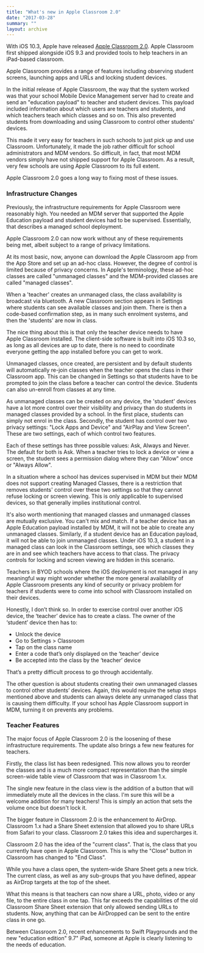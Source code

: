 ```yaml
---
title: "What's new in Apple Classroom 2.0"
date: "2017-03-28"
summary: ""
layout: archive
---
```


With iOS 10.3, Apple have released [Apple Classroom 2.0](http://www.apple.com/education/products/#ipad-assistant). Apple Classroom first shipped alongside iOS 9.3 and provided tools to help teachers in an iPad-based classroom.

Apple Classroom provides a range of features including observing student screens, launching apps and URLs and locking student devices.

In the initial release of Apple Classroom, the way that the system worked was that your school Mobile Device Management server had to create and send an "education payload" to teacher and student devices. This payload included information about which users are teachers and students, and which teachers teach which classes and so on. This also prevented students from downloading and using Classroom to control other students' devices.

This made it very easy for teachers in such schools to just pick up and use Classroom. Unfortunately, it made the job rather difficult for school administrators and MDM vendors. So difficult, in fact, that most MDM vendors simply have not shipped support for Apple Classroom. As a result, very few schools are using Apple Classroom to its full extent.

Apple Classroom 2.0 goes a long way to fixing most of these issues.

### Infrastructure Changes

Previously, the infrastructure requirements for Apple Classroom were reasonably high. You needed an MDM server that supported the Apple Education payload and student devices had to be supervised. Essentially, that describes a managed school deployment.

Apple Classroom 2.0 can now work without any of these requirements being met, albeit subject to a range of privacy limitations.

At its most basic, now, anyone can download the Apple Classroom app from the App Store and set up an ad-hoc class. However, the degree of control is limited because of privacy concerns. In Apple's terminology, these ad-hoc classes are called "unmanaged classes" and the MDM-provided classes are called "managed classes".

When a 'teacher' creates an unmanaged class, the class availability is broadcast via bluetooth. A new Classroom section appears in Settings where students can see available classes and join them. There is then a code-based confirmation step, as in many such enrolment systems, and then the 'students' are now in class.

The nice thing about this is that only the teacher device needs to have Apple Classroom installed. The client-side software is built into iOS 10.3 so, as long as all devices are up to date, there is no need to coordinate everyone getting the app installed before you can get to work.

Unmanaged classes, once created, are persistent and by default students will automatically re-join classes when the teacher opens the class in their Classroom app. This can be changed in Settings so that students have to be prompted to join the class before a teacher can control the device. Students can also un-enroll from classes at any time.

As unmanaged classes can be created on any device, the 'student' devices have a lot more control over their visibility and privacy than do students in managed classes provided by a school. In the first place, students can simply not enrol in the class. Secondly, the student has control over two privacy settings: "Lock Apps and Device" and "AirPlay and View Screen". These are two settings, each of which control two features.

Each of these settings has three possible values: Ask, Always and Never. The default for both is Ask. When a teacher tries to lock a device or view a screen, the student sees a permission dialog where they can "Allow" once or "Always Allow".

In a situation where a school has devices supervised in MDM but their MDM does not support creating Managed Classes, there is a restriction that removes students' control over these two settings so that they cannot refuse locking or screen viewing. This is only applicable to supervised devices, so that generally implies institutional control.

It's also worth mentioning that managed classes and unmanaged classes are mutually exclusive. You can't mix and match. If a teacher device has an Apple Education payload installed by MDM, it will not be able to create any unmanaged classes. Similarly, if a student device has an Education payload, it will not be able to join unmanaged classes. Under iOS 10.3, a student in a managed class can look in the Classroom settings, see which classes they are in and see which teachers have access to that class. The privacy controls for locking and screen viewing are hidden in this scenario.

Teachers in BYOD schools where the iOS deployment is not managed in any meaningful way might wonder whether the more general availability of Apple Classroom presents any kind of security or privacy problem for teachers if students were to come into school with Classroom installed on their devices.

Honestly, I don’t think so. In order to exercise control over another iOS device, the ‘teacher’ device has to create a class. The owner of the ‘student’ device then has to:

- Unlock the device
- Go to Settings > Classroom
- Tap on the class name
- Enter a code that’s only displayed on the ‘teacher’ device
- Be accepted into the class by the ‘teacher’ device

That’s a pretty difficult process to go through accidentally.

The other question is about students creating their own unmanaged classes to control other students’ devices. Again, this would require the setup steps mentioned above and students can always delete any unmanaged class that is causing them difficulty. If your school has Apple Classroom support in MDM, turning it on prevents any problems.

### Teacher Features

The major focus of Apple Classroom 2.0 is the loosening of these infrastructure requirements. The update also brings a few new features for teachers.

Firstly, the class list has been redesigned. This now allows you to reorder the classes and is a much more compact representation than the simple screen-wide table view of Classroom that was in Classroom 1.x.

The single new feature in the class view is the addition of a button that will immediately mute all the devices in the class. I'm sure this will be a welcome addition for many teachers! This is simply an action that sets the volume once but doesn't lock it.

The bigger feature in Classroom 2.0 is the enhancement to AirDrop. Classroom 1.x had a Share Sheet extension that allowed you to share URLs from Safari to your class. Classroom 2.0 takes this idea and supercharges it.

Classroom 2.0 has the idea of the "current class". That is, the class that you currently have open in Apple Classroom. This is why the "Close" button in Classroom has changed to "End Class".

While you have a class open, the system-wide Share Sheet gets a new trick. The current class, as well as any sub-groups that you have defined, appear as AirDrop targets at the top of the sheet.

What this means is that teachers can now share a URL, photo, video or any file, to the entire class in one tap. This far exceeds the capabilities of the old Classroom Share Sheet extension that only allowed sending URLs to students. Now, anything that can be AirDropped can be sent to the entire class in one go.

Between Classroom 2.0, recent enhancements to Swift Playgrounds and the new "education edition" 9.7" iPad, someone at Apple is clearly listening to the needs of education.
